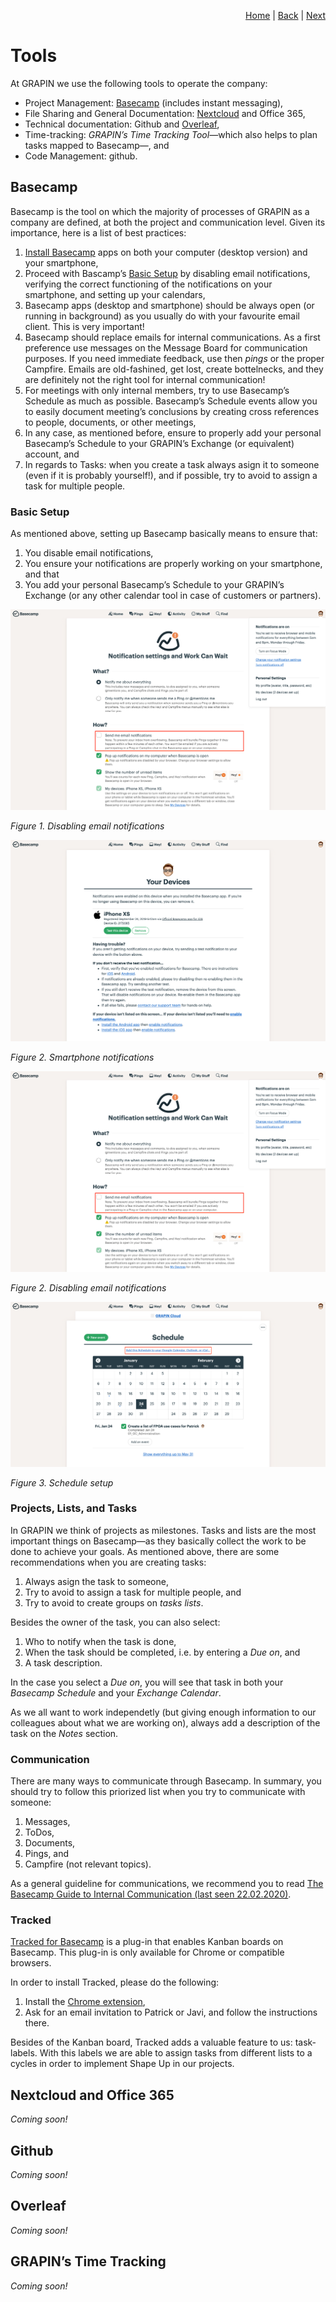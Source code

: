 <p align="right">
<a href="README.md">Home</a> | <a href="projects.md">Back</a> | <a href="what-we-stand-for.md">Next</a>
</p>

# Tools
At GRAPIN we use the following tools to operate the company:

* Project Management: [Basecamp](#basecamp) (includes instant messaging),
* File Sharing and General Documentation: [Nextcloud](#nextcloud) and Office 365,
* Technical documentation: Github and [Overleaf](https://www.overleaf.com/),
* Time-tracking: *GRAPIN’s Time Tracking Tool*—which also helps to plan tasks mapped to Basecamp—, and
* Code Management: github.

## Basecamp

Basecamp is the tool on which the majority of processes of GRAPIN as a company are defined, at both the project and communication level. Given its importance, here is a list of best practices:

1. [Install Basecamp](https://basecamp.com/via) apps on both your computer (desktop version) and your smartphone,
2. Proceed with Bascamp’s [Basic Setup](#basic-setup) by disabling email notifications, verifying the correct functioning of the notifications on your smartphone, and setting up your calendars,
3. Basecamp apps (desktop and smartphone) should be always open (or running in background) as you usually do with your favourite email client. This is very important!
4. Basecamp should replace emails for internal communications. As a first preference use messages on the Message Board for communication purposes. If you need immediate feedback, use then _pings_ or the proper Campfire. Emails are old-fashined, get lost, create bottelnecks, and they are definitely not the right tool for internal communication!
5. For meetings with only internal members, try to use Basecamp’s Schedule as much as possible. Basecamp’s Schedule events allow you to easily document meeting’s conclusions by creating cross references to people, documents, or other meetings,
6. In any case, as mentioned before, ensure to properly add your personal Basecamp’s Schedule to your GRAPIN’s Exchange (or equivalent) account, and
7. In regards to Tasks: when you create a task always asign it to someone (even if it is probably yourself!), and if possible, try to avoid to assign a task for multiple people.

### Basic Setup
As mentioned above, setting up Basecamp basically means to ensure that:

1. You disable email notifications,
2. You ensure your notifications are properly working on your smartphone, and that
3. You add your personal Basecamp’s Schedule to your GRAPIN’s Exchange (or any other calendar tool in case of customers or partners).

![Figure 1. Disabling email notifications](png/disabling-email-notifications.png)

*Figure 1. Disabling email notifications*

![Figure 2. Smartphone notifications](png/smartphone-notifications.png)

*Figure 2. Smartphone notifications*

![Figure 2. Disabling email notifications](png/disabling-email-notifications.png)

*Figure 2. Disabling email notifications*

![Figure 3. Schedule setup](png/schedule-setup.png)

*Figure 3. Schedule setup*

### Projects, Lists, and Tasks
In GRAPIN we think of projects as milestones. Tasks and lists are the most important things on Basecamp—as they basically collect the work to be done to achieve your goals. As mentioned above, there are some recommendations when you are creating tasks:

1. Always asign the task to someone,
2. Try to avoid to assign a task for multiple people, and
3. Try to avoid to create groups on _tasks lists_.

Besides the owner of the task, you can also select:

1. Who to notify when the task is done,
2. When the task should be completed, i.e. by entering a _Due on_, and
3. A task description.

In the case you select a _Due on_, you will see that task in both your _Basecamp Schedule_ and your _Exchange Calendar_.

As we all want to work independetly (but giving enough information to our colleagues about what we are working on), always add a description of the task on the _Notes_ section.

### Communication

There are many ways to communicate through Basecamp. In summary, you should try to follow this priorized list when you try to communicate with someone:

1. Messages,
2. ToDos,
3. Documents,
4. Pings, and
5. Campfire (not relevant topics).

As a general guideline for communications, we recommend you to read [The Basecamp Guide to Internal Communication (last seen 22.02.2020)](https://basecamp.com/guides/how-we-communicate).

### Tracked
[Tracked for Basecamp](https://www.trackedhq.com) is a plug-in that enables Kanban boards on Basecamp. This plug-in is only available for Chrome or compatible browsers.

In order to install Tracked, please do the following:

1. Install the [Chrome extension](https://chrome.google.com/webstore/detail/tracked-for-basecamp/chmeecgnmbnijigjhhgedjljgkgblmpo),
2. Ask for an email invitation to Patrick or Javi, and follow the instructions there.

Besides of the Kanban board, Tracked adds a valuable feature to us: task-labels. With this labels we are able to assign tasks from different lists to a cycles in order to implement Shape Up in our projects.

## Nextcloud and Office 365

*Coming soon!*

## Github

*Coming soon!*

## Overleaf

*Coming soon!*

## GRAPIN’s Time Tracking

*Coming soon!*